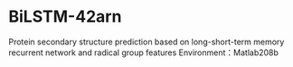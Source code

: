 # BiLSTM-42arn
Protein secondary structure prediction based on long-short-term memory recurrent network and radical group features
Environment：Matlab208b 
